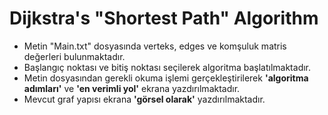 # Dijkstra's  "Shortest Path" Algorithm

- Metin "Main.txt" dosyasında verteks, edges ve komşuluk matris değerleri bulunmaktadır. 
- Başlangıç noktası ve bitiş noktası seçilerek algoritma başlatılmaktadır.
- Metin dosyasından gerekli okuma işlemi gerçekleştirilerek **'algoritma adımları'** ve **'en verimli yol'** ekrana yazdırılmaktadır.
- Mevcut graf yapısı ekrana **'görsel olarak'** yazdırılmaktadır.
